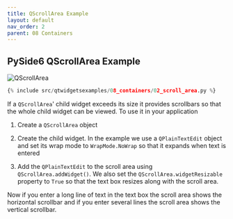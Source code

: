 ```yaml
---
title: QScrollArea Example
layout: default
nav_order: 2
parent: 08 Containers
---
```


## PySide6 QScrollArea Example  

![QScrollArea](/blog/images/qtwidgetsexamples/08_containers/02_scroll_area.jpg)

```python
{% include src/qtwidgetsexamples/08_containers/02_scroll_area.py %}
```

If a `QScrollArea`' child widget exceeds its size it provides scrollbars so that the whole child widget can be viewed. To use it in your application

1. Create a `QScrollArea` object

2. Create the child widget. In the example we use a `QPlainTextEdit` object and set its wrap mode to `WrapMode.NoWrap` so that it expands when text is entered

3. Add the `QPlainTextEdit` to the scroll area using `QScrollArea.addWidget()`. We also set the `QScrollArea.widgetResizable` property to `True` so that the text box resizes along with the scroll area.

Now if you enter a long line of text in the text box the scroll area shows the horizontal scrollbar and if you enter several lines the scroll area shows the vertical scrollbar.
